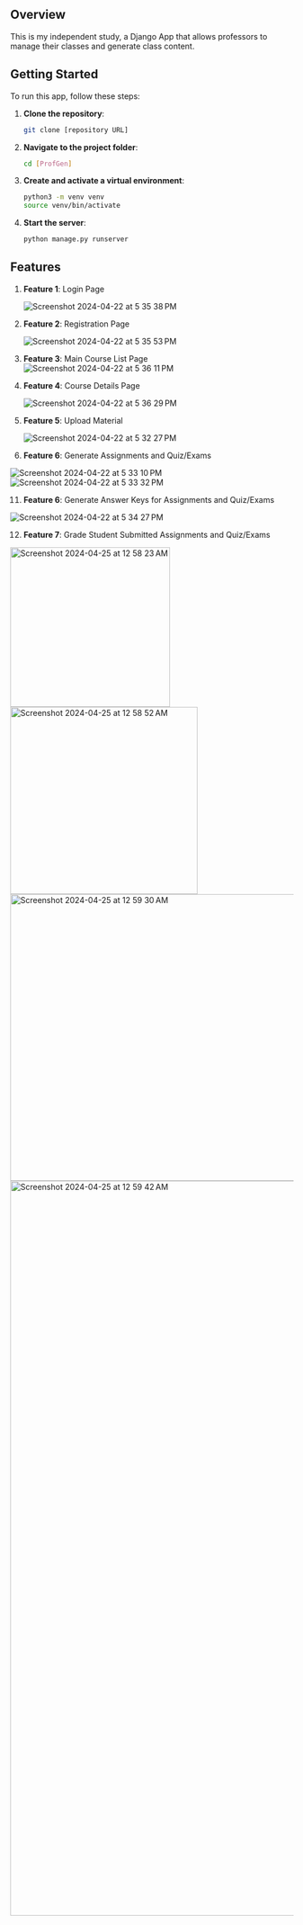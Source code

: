 ## Overview
This is my independent study, a Django App that allows professors to manage their classes and generate class content.

## Getting Started
To run this app, follow these steps:

1. **Clone the repository**:
   ```bash
   git clone [repository URL]
   ```
2. **Navigate to the project folder**:
   ```bash
   cd [ProfGen]
   ```
3. **Create and activate a virtual environment**:
   ```bash
   python3 -m venv venv
   source venv/bin/activate
   ```
4. **Start the server**:
   ```bash
   python manage.py runserver
   ```

## Features

1. **Feature 1**: Login Page
   
   ![Screenshot 2024-04-22 at 5 35 38 PM](https://github.com/chloeb292/independent-study/assets/66789673/36ed123a-91b8-4435-9658-89bf73aada9a)

3. **Feature 2**: Registration Page
   
   ![Screenshot 2024-04-22 at 5 35 53 PM](https://github.com/chloeb292/independent-study/assets/66789673/77da6500-2989-48fb-8324-3db176407ce9)

5. **Feature 3**: Main Course List Page
   ![Screenshot 2024-04-22 at 5 36 11 PM](https://github.com/chloeb292/independent-study/assets/66789673/72174568-15b5-4be7-a5df-fb19e557bdbf)

7. **Feature 4**: Course Details Page
   
   ![Screenshot 2024-04-22 at 5 36 29 PM](https://github.com/chloeb292/independent-study/assets/66789673/ee0e01c5-bd65-4d3a-a4e9-1ce5ab8dbf7e)
   
9. **Feature 5**: Upload Material
    
   ![Screenshot 2024-04-22 at 5 32 27 PM](https://github.com/chloeb292/independent-study/assets/66789673/eae2c77e-badb-4fb6-a07a-08e5ed79d651)

10. **Feature 6**: Generate Assignments and Quiz/Exams
    
   ![Screenshot 2024-04-22 at 5 33 10 PM](https://github.com/chloeb292/independent-study/assets/66789673/c7f394b7-f13e-4369-89a7-6fef2ced24f5)
   ![Screenshot 2024-04-22 at 5 33 32 PM](https://github.com/chloeb292/independent-study/assets/66789673/38bc98d9-fcec-4148-bef5-773926a71359)

11. **Feature 6**: Generate Answer Keys for Assignments and Quiz/Exams
    
   ![Screenshot 2024-04-22 at 5 34 27 PM](https://github.com/chloeb292/independent-study/assets/66789673/d9da61e7-067d-4195-baf8-8170a83dc594)

12. **Feature 7**: Grade Student Submitted Assignments and Quiz/Exams

   <img width="284" alt="Screenshot 2024-04-25 at 12 58 23 AM" src="https://github.com/chloeb292/independent-study/assets/66789673/d2c2ab4f-efb1-45a6-9830-34002a1535a9">
   <img width="333" alt="Screenshot 2024-04-25 at 12 58 52 AM" src="https://github.com/chloeb292/independent-study/assets/66789673/b2fbb47b-ce22-4b3a-b8cd-1aa95666f599">
   <img width="510" alt="Screenshot 2024-04-25 at 12 59 30 AM" src="https://github.com/chloeb292/independent-study/assets/66789673/72473aef-f22c-4b34-97eb-284719dba122">
   <img width="1307" alt="Screenshot 2024-04-25 at 12 59 42 AM" src="https://github.com/chloeb292/independent-study/assets/66789673/a835b655-ab72-4d54-a277-684033a9d94d">



